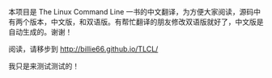 
本项目是 The Linux Command Line 一书的中文翻译，为方便大家阅读，源码中有两个版本，中文版，和双语版。有帮忙翻译的朋友修改双语版就好了，中文版是自动生成的。谢谢！

阅读，请移步到 <http://billie66.github.io/TLCL/>

我只是来测试测试的！
